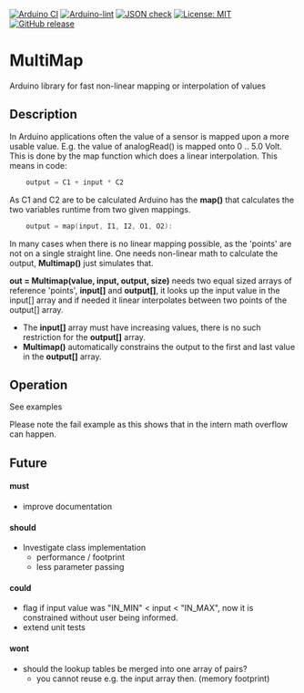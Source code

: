 
[![Arduino CI](https://github.com/RobTillaart/MultiMap/workflows/Arduino%20CI/badge.svg)](https://github.com/marketplace/actions/arduino_ci)
[![Arduino-lint](https://github.com/RobTillaart/MultiMap/actions/workflows/arduino-lint.yml/badge.svg)](https://github.com/RobTillaart/MultiMap/actions/workflows/arduino-lint.yml)
[![JSON check](https://github.com/RobTillaart/MultiMap/actions/workflows/jsoncheck.yml/badge.svg)](https://github.com/RobTillaart/MultiMap/actions/workflows/jsoncheck.yml)
[![License: MIT](https://img.shields.io/badge/license-MIT-green.svg)](https://github.com/RobTillaart/MultiMap/blob/master/LICENSE)
[![GitHub release](https://img.shields.io/github/release/RobTillaart/MultiMap.svg?maxAge=3600)](https://github.com/RobTillaart/MultiMap/releases)


# MultiMap

Arduino library for fast non-linear mapping or interpolation of values


## Description

In Arduino applications often the value of a sensor is mapped upon a more
usable value. E.g. the value of analogRead() is mapped onto 0 .. 5.0 Volt.
This is done by the map function which does a linear interpolation. 
This means in code:

```cpp
    output = C1 + input * C2
```

As C1 and C2 are to be calculated Arduino has the **map()** that calculates the 
two variables runtime from two given mappings.

```cpp
    output = map(input, I1, I2, O1, O2):
```

In many cases when there is no linear mapping possible, as the 'points' are not on a single straight line.
One needs non-linear math to calculate the output, **Multimap()** just simulates that.

**out = Multimap(value, input, output, size)** needs two equal sized arrays of reference 'points', 
**input\[\]** and **output\[\]**, it looks up the 
input value in the input\[\] array and if needed it linear interpolates between two
points of the output\[\] array. 

- The **input\[\]** array must have increasing values, 
there is no such restriction for the **output\[\]** array.
- **Multimap()** automatically constrains the output to the first and last value in the **output\[\]** array.


## Operation

See examples

Please note the fail example as this shows that in the intern math overflow can happen.


## Future

#### must
- improve documentation

#### should
- Investigate class implementation 
  - performance / footprint
  - less parameter passing
  
#### could
- flag if input value was "IN_MIN" <  input < "IN_MAX", 
  now it is constrained without user being informed.
- extend unit tests

#### wont
- should the lookup tables be merged into one array of pairs?
  - you cannot reuse e.g. the input array then. (memory footprint)

